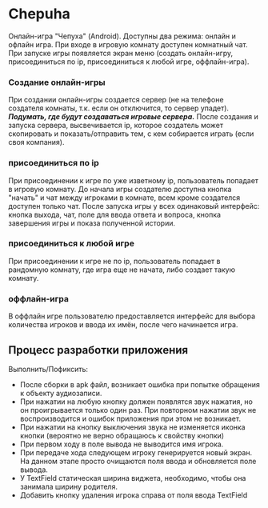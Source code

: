 # Chepuha

  Онлайн-игра "Чепуха" (Android). 
  Доступны два режима: онлайн и офлайн игра.
  При входе в игровую комнату доступен комнатный чат.
  При запуске игры появляется экран меню (создать онлайн-игру, присоединиться по ip, присоединиться к любой игре, оффлайн-игра).
### Создание онлайн-игры
  При создании онлайн-игры создается сервер (не на телефоне создателя комнаты, т.к. если он отключится, то сервер упадет). **_Подумать, где будут создаваться игровые сервера._** После создания и запуска сервера, высвечивается ip, которое создатель может скопировать и показать/отправить тем, с кем собирается играть (если своя компания).
### присоединиться по ip
  При присоединении к игре по уже изветному ip, пользователь попадает в игровую комнату. До начала игры создателю доступна кнопка "начать" и чат между игроками в комнате, всем кроме создателся доступен только чат. После запуска игры у всех одинаковый интерфейс: кнопка выхода, чат, поле для ввода ответа и вопроса, кнопка завершения игры и показа полученной истории.
### присоединиться к любой игре
  При присоединении к игре не по ip, пользователь попадает в рандомную комнату, где игра еще не начата, либо создает такую комнату.
### оффлайн-игра
  В оффлайн игре пользователю предоставляется интерфейс для выбора количества игроков и ввода их имён, после чего начинается игра.


## Процесс разработки приложения

Выполнить/Пофиксить:

* После сборки в apk файл, возникает ошибка при попытке обращения к объекту аудиозаписи.
* При нажатии на любую кнопку должен появлятся звук нажатия, но он проигрывается только один раз. При повторном нажатии звук не воспроизводится и ошибок приложения при этом не возникает.
* При нажатии на кнопку выключения звука не изменяется иконка кнопки (вероятно не верно обращаюсь к свойству кнопки)
* При первом ходу в поле вывода не выводится имя игрока.
* При передаче хода следующем игроку генерируется новый экран. На данном этапе просто очищаются поля ввода и обновляется поле вывода.
* У TextField статическая ширина виджета, необходимо, чтобы она занимала ширину родителя.
* Добавить кнопку удаления игрока справа от поля ввода TextField
